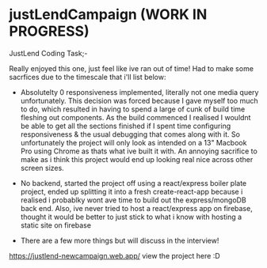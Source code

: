 # justLendCampaign (WORK IN PROGRESS)

JustLend Coding Task;-

Really enjoyed this one, just feel like ive ran out of time! Had to make some sacrfices due to the timescale that i'll list below:

- Absolutelty 0 responsiveness implemented, literally not one media query unfortunately. This decision was forced because I gave myself too much to do, which resulted in having to spend a large of cunk of build time fleshing out components. As the build commenced I realised I wouldnt be able to get all the sections finished if I spent time configuring responsiveness & the usual debugging that comes along with it. So unfortunately the project will only look as intended on a 13" Macbook Pro using Chrome as thats what ive built it with. An annoying sacrifice to make as i think this project would end up looking real nice across other screen sizes.

- No backend, started the project off using a react/express boiler plate project, ended up splitting it into a fresh create-react-app because i realised i probablky wont ave time to build out the express/mongoDB back end. Also, ive never tried to host a react/express app on firebase, thought it would be better to just stick to what i know with hosting a static site on firebase

- There are a few more things but will discuss in the interview!

https://justlend-newcampaign.web.app/ view the project here :D

